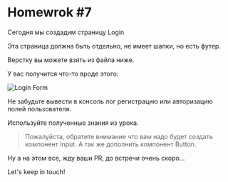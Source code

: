 # Homewrok #7

Сегодня мы создадим страницу Login

Эта страница должна быть отдельно, не имеет шапки, но есть футер.

Верстку вы можете взять из файла ниже.

У вас получится что-то вроде этого:

![Login Form](https://firebasestorage.googleapis.com/v0/b/it-course-84ddd.appspot.com/o/course%2Freact%2F07%2Flogin.gif?alt=media&token=71135dc8-82f8-44de-8a30-de128ff29839)

Не забудьте вывести в консоль лог регистрацию или авторизацию полей пользователя.

Используйте полученные знания из урока.

> Пожалуйста, обратите внимание что вам надо будет создать компонент Input. А так же дополнить компонент Button.

Ну а на этом все, жду ваши PR, до встречи очень скоро...

Let's keep in touch!
